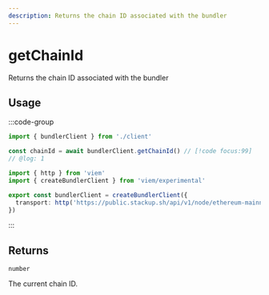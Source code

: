 ```yaml
---
description: Returns the chain ID associated with the bundler
---
```


# getChainId

Returns the chain ID associated with the bundler

## Usage

:::code-group

```ts twoslash [example.ts]
import { bundlerClient } from './client'

const chainId = await bundlerClient.getChainId() // [!code focus:99]
// @log: 1
```

```ts twoslash [client.ts] filename="client.ts"
import { http } from 'viem'
import { createBundlerClient } from 'viem/experimental'

export const bundlerClient = createBundlerClient({
  transport: http('https://public.stackup.sh/api/v1/node/ethereum-mainnet')
})
```

:::

## Returns

`number`

The current chain ID.
